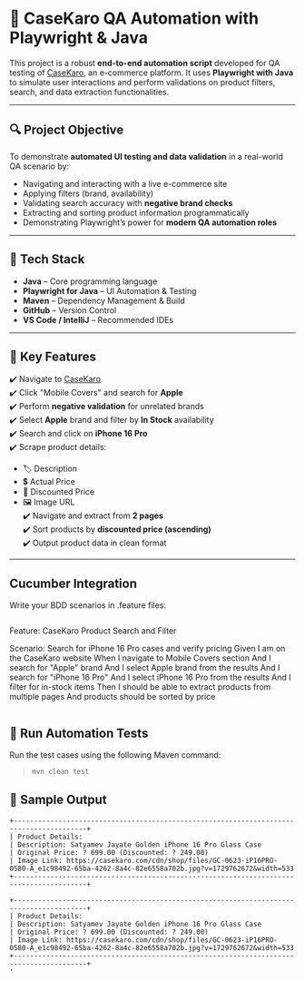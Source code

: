 # 🧪 CaseKaro QA Automation with Playwright & Java

This project is a robust **end-to-end automation script** developed for QA testing of [CaseKaro](https://casekaro.com), an e-commerce platform. It uses **Playwright with Java** to simulate user interactions and perform validations on product filters, search, and data extraction functionalities.

---

## 🔍 Project Objective

To demonstrate **automated UI testing and data validation** in a real-world QA scenario by:

- Navigating and interacting with a live e-commerce site
- Applying filters (brand, availability)
- Validating search accuracy with **negative brand checks**
- Extracting and sorting product information programmatically
- Demonstrating Playwright’s power for **modern QA automation roles**

---

## 🚀 Tech Stack

- **Java** – Core programming language
- **Playwright for Java** – UI Automation & Testing
- **Maven** – Dependency Management & Build
- **GitHub** – Version Control
- **VS Code / IntelliJ** – Recommended IDEs

---

## 🧠 Key Features

✔️ Navigate to [CaseKaro](https://casekaro.com)  
✔️ Click "Mobile Covers" and search for **Apple**  
✔️ Perform **negative validation** for unrelated brands  
✔️ Select **Apple** brand and filter by **In Stock** availability  
✔️ Search and click on **iPhone 16 Pro**  
✔️ Scrape product details:
- 🏷 Description  
- 💲 Actual Price  
- 🤑 Discounted Price  
- 🖼 Image URL  
✔️ Navigate and extract from **2 pages**  
✔️ Sort products by **discounted price (ascending)**  
✔️ Output product data in clean format

---
##  Cucumber Integration
Write your BDD scenarios in .feature files:

> ```text
Feature: CaseKaro Product Search and Filter

  Scenario: Search for iPhone 16 Pro cases and verify pricing
    Given I am on the CaseKaro website
    When I navigate to Mobile Covers section
    And I search for "Apple" brand
    And I select Apple brand from the results
    And I search for "iPhone 16 Pro"
    And I select iPhone 16 Pro from the results
    And I filter for in-stock items
    Then I should be able to extract products from multiple pages
    And products should be sorted by price

>```


## 🚀 Run Automation Tests

Run the test cases using the following Maven command:

>
> ```bash
> mvn clean test
> ```

## 📸 Sample Output

```text
+----------------------------------------------------------------------------------------+
| Product Details:
| Description: Satyamev Jayate Golden iPhone 16 Pro Glass Case
| Original Price: ? 699.00 (Discounted: ? 249.00)        
| Image Link: https://casekaro.com/cdn/shop/files/GC-0623-iP16PRO-0580-A_e1c98492-65ba-4262-8a4c-82e6558a702b.jpg?v=1729762672&width=533
+----------------------------------------------------------------------------------------+

+----------------------------------------------------------------------------------------+
| Product Details:
| Description: Satyamev Jayate Golden iPhone 16 Pro Glass Case
| Original Price: ? 699.00 (Discounted: ? 249.00)        
| Image Link: https://casekaro.com/cdn/shop/files/GC-0623-iP16PRO-0580-A_e1c98492-65ba-4262-8a4c-82e6558a702b.jpg?v=1729762672&width=533
+----------------------------------------------------------------------------------------+
'
